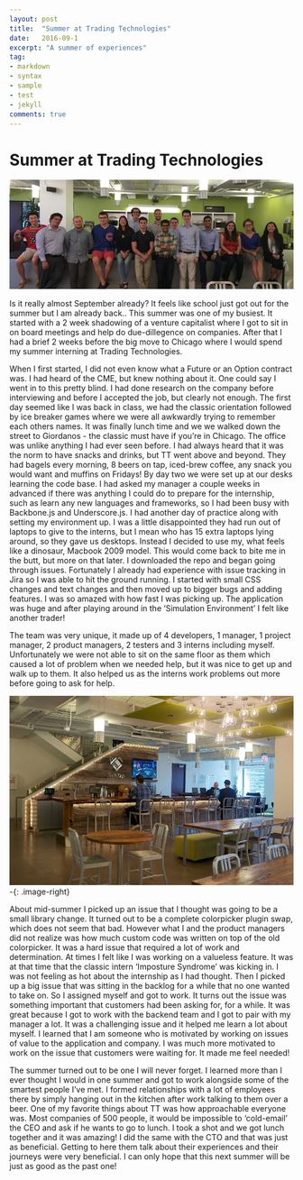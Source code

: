 ```yaml
---
layout: post
title:  "Summer at Trading Technologies"
date:   2016-09-1
excerpt: "A summer of experiences"
tag:
- markdown 
- syntax
- sample
- test
- jekyll
comments: true
---
```


# Summer at Trading Technologies

![Trading tech Interns](/assets/img/tradingtech_interns.png)

Is it really almost September already? It feels like school just got out for the summer but I am already back.. This summer was one of my busiest. It started with a 2 week shadowing of a venture capitalist where I got to sit in on board meetings and help do due-dillegence on companies. After that I had a brief 2 weeks before the big move to Chicago where I would spend my summer interning at Trading Technologies. 

When I first started, I did not even know what a Future or an Option contract was. I had heard of the CME, but knew nothing about it. One could say I went in to this pretty blind. I had done research on the company before interviewing and before I accepted the job, but clearly not enough. The first day seemed like I was back in class, we had the classic orientation followed by ice breaker games where we were all awkwardly trying to remember each others names. It was finally lunch time and we we walked down the street to Giordanos - the classic must have if you’re in Chicago. The office was unlike anything I had ever seen before. I had always heard that it was the norm to have snacks and drinks, but TT went above and beyond. They had bagels every morning, 8 beers on tap, iced-brew coffee, any snack you would want and muffins on Fridays! By day two we were set up at our desks learning the code base. I had asked my manager a couple weeks in advanced if there was anything I could do to prepare for the internship, such as learn any new languages and frameworks, so I had been busy with Backbone.js and Underscore.js. I had another day of practice along with setting my environment up. I was a little disappointed they had run out of laptops to give to the interns, but I mean who has 15 extra laptops lying around, so they gave us desktops. Instead I decided to use my, what feels like a dinosaur, Macbook 2009 model. This would come back to bite me in the butt, but more on that later. I downloaded the repo and began going through issues. Fortunately I already had experience with issue tracking in Jira so I was able to hit the ground running. I started with small CSS changes and text changes and then moved up to bigger bugs and adding features. I was so amazed with how fast I was picking up. The application was huge and after playing around in the ‘Simulation Environment’ I felt like another trader! 

The team was very unique, it made up of 4 developers, 1 manager, 1 project manager, 2 product managers, 2 testers and 3 interns including myself. Unfortunately we were not able to sit on the same floor as them which caused a lot of problem when we needed help, but it was nice to get up and walk up to them. It also helped us as the interns work problems out more before going to ask for help. 

![Smithsonian Image](/assets/img/trading-technologies-office.jpg)
-{: .image-right}

About mid-summer I picked up an issue that I thought was going to be a small library change. It turned out to be a complete colorpicker plugin swap, which does not seem that bad. However what I and the product managers did not realize was how much custom code was written on top of the old colorpicker. It was a hard issue that required a lot of work and determination. At times I felt like I was working on a valueless feature. It was at that time that the classic intern ‘Imposture Syndrome’ was kicking in. I was not feeling as hot about the internship as I had thought. Then I picked up a big issue that was sitting in the backlog for a while that no one wanted to take on. So I assigned myself and got to work. It turns out the issue was something important that customers had been asking for, for a while. It was great because I got to work with the backend team and I got to pair with my manager a lot. It was a challenging issue and it helped me learn a lot about myself. I learned that I am someone who is motivated by working on issues of value to the application and company. I was much more motivated to work on the issue that customers were waiting for. It made me feel needed!

The summer turned out to be one I will never forget. I learned more than I ever thought I would in one summer and got to work alongside some of the smartest people I’ve met. I formed relationships with a lot of employees there by simply hanging out in the kitchen after work talking to them over a beer. One of my favorite things about TT was how approachable everyone was. Most companies of 500 people, it would be impossible to ‘cold-email’ the CEO and ask if he wants to go to lunch. I took a shot and we got lunch together and it was amazing! I did the same with the CTO and that was just as beneficial. Getting to here them talk about their experiences and their journeys were very beneficial. I can only hope that this next summer will be just as good as the past one!
